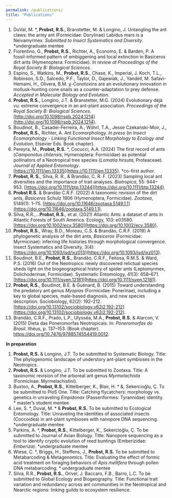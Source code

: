 ```yaml
---
permalink: /publications/
title: "Publications"
---
```


1. DuVal, M. *, **Probst, R.S.**, Branstetter, M. & Longino, J. Untangling the ant claws: the army ant (Formicidae: Dorylinae) Labidus mars is a Neivamyrmex. _Submitted to Insect Systematics and Diversity_. *undergraduate mentee
2. Fiorentino, G., **Probst, R.S.**, Richter, A., Economo, E. & Barden, P. A fossil-informed pattern of embiggening and local extinction in Basiceros dirt ants (Hymenoptera: Formicidae). _In review at Proceedings of the Royal Society B: Biological Sciences_.
3. Espino, S., Watkins, M., **Probst, R.S.**, Chase, K., Imperial, J. Koch, T.L., Robinson, S.D., Salcedo, P.F., Taylor, D., Gajewiak, J., Yandell, M. Safavi-Hemami, H., Olivera, B.M. χ-Conotoxins are an evolutionary innovation in mollusk-hunting cone snails as a counter-adaptation to prey defense. _Accepted in Molecular Biology and Evolution_.
4. **Probst, R.S.**, Longino, J.T. & Branstetter, M.G. (2024) Evolutionary déjà vu: extreme convergence in an ant-plant association. _Proceedings of the Royal Society B: Biological Sciences_. [http://doi.org/10.1098/rspb.2024.1214](http://doi.org/10.1098/rspb.2024.1214).
5. Boudinot, B., Casadei-Ferreira, A., Wöhrl, T.A., Jesse Czekanski-Moir, J., **Probst, R.S.**, Richter, A. Ant Ecomorphology. _In press_ (in _Insect Ecomorphology - Linking Functional Insect Morphology to Ecology and Evolution_, Elsevier Eds. Book chapter).
6. Pereyra, M., **Probst, R.S.** *, Cocucci, A.A. (2024) The first record of ants (_Camponotus chilensis_, Hymenoptera: Formicidae) as potential pollinators of a Neotropical tree species (_Lomatia hirsuta_, Proteaceae). _Journal of Applied Entomology_. [https://10.1111/jen.13335[(https://10.1111/jen.13335). *co-first author.
7. **Probst, R. S.**, Silva, R. R., & Brandão, C. R. F. (2023) Sampling local ant diversities and the importance of trait analyses. _Biotropica_, 55: 944–953. [https://doi.org/10.1111/btp.13244](https://doi.org/10.1111/btp.13244).
8. **Probst R.S.** & Brandão C.R.F. (2022) A taxonomic revision of the dirt ants, _Basiceros_ Schulz 1906 (Hymenoptera, Formicidae). _Zootaxa_, 5149(1): 1–75. [https://doi.org/10.11646/zootaxa.5149.1.1](https://doi.org/10.11646/zootaxa.5149.1.1).
9. Silva, R.R.,…**Probst, R.S.**, et al. (2021) Atlantic Ants: a dataset of ants in Atlantic Forests of South America. Ecology, 103: e03580. [https://doi.org/10.1002/ecy.3580](https://doi.org/10.1002/ecy.3580).
10. **Probst, R.S.**, Wray, B.D., Moreau, C.S. & Brandão, C.R.F. (2019) A phylogenetic analysis of the dirt ants, _Basiceros_ (Formicidae: Myrmicinae): inferring life histories through morphological convergence. Insect Systematics and Diversity, 3(4): [https://doi.org/10.1093/isd/ixz013](https://doi.org/10.1093/isd/ixz013).
11. Boudinot, B.E., **Probst, R.S.**, Brandão, C.R.F., Feitosa, R.M.S. & Ward, P.S. (2016) Out of the Neotropics: newly discovered relictual species sheds light on the biogeographical history of spider ants (Leptomyrmex, Dolichoderinae, Formicidae). Systematic Entomology, 41(3): 658–671. [https://doi.org/10.1111/syen.12181](https://doi.org/10.1111/syen.12181).
12. **Probst, R.S.**, Boudinot, B.E. & Guénard, B. (2015) Toward understanding the predatory ant genus _Myopias_ (Formicidae: Ponerinae), including a key to global species, male-based diagnosis, and new species description. Sociobiology, 62(2): 192–212. [https://doi.org/10.13102/sociobiology.v62i2.192-212](https://doi.org/10.13102/sociobiology.v62i2.192-212).
13. Brandão, C.R.F., Prado, L.P., Ulysséa, M.A., **Probst, R.S.** & Alarcon, V. (2015) Dieta das Poneromorfas Neotropicais. In: _Poneromorfas do Brasil_. Ilhéus, p. 137–153. (Book chapter). https://doi.org/10.7476/9788574554419.0012.

**In preparation**
1. **Probst, R.S.** & Longino, J.T. To be submitted to Systematic Biology. Title: The phylogenomic landscape of understory ant-plant symbioses in the Neotropics. 
2. **Probst, R.S.** & Longino, J.T.  To be submitted to Zootaxa. Title: A taxonomic revision of the arboreal ant genus _Myrmelachista_ (Formicinae: Myrmelachistini).
3. Buxton, A., **Probst, R.S.**, Kittelberger, K., Blair, H. * &, Sekercioğlu, Ç. To be submitted to PloS One. Title: Catching flycatchers: morphology vs. genetics in unraveling _Empidonax_ (Passeriformes: Tyrannidae) identity. * master’s student mentee
4. Lee, S. *, Duval, M. * & **Probst, R.S.** To be submitted to Ecological Entomology. Title: Unraveling the identities of associated insects (Coccoidea) in ant-plant symbioses with nanopore DNA sequencing. *undergraduate mentee
5. Parkins, A. *, **Probst, R.S.**, Kittelberger, K., Sekercioğlu, Ç. To be submitted to Journal of Avian Biology. Title: Nanopore sequencing as a tool to identify cryptic evolution of reed buntings (Emberizidae: _Emberiza_). *undergraduate mentee
6. Wiese, C. *, Briggs, H., Steffens, J., **Probst, R.S.** To be submitted to Metabarcoding & Metagenomics. Title: Evaluating the effect of formic acid treatment on foraging behaviors of _Apis mellifera_ through pollen DNA metabarcoding. * undergraduate mentee
7. Silva, R.R., **Probst, R.S.**, Orivel, J. Baccaro, F.B., Barro, L.C. To be submitted to Global Ecology and Biogeography. Title: Functional trait variation and redundancy across ant communities in the Neotropical and Nearctic regions: linking guilds to ecosystem resilience. 

